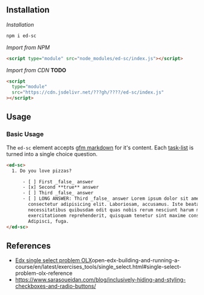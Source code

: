 ## Installation

_Installation_

```sh
npm i ed-sc
```



_Import from NPM_

```html
<script type="module" src="node_modules/ed-sc/index.js"></script>
```

_Import from CDN_ **TODO**

```html
<script
  type="module"
  src="https://cdn.jsdelivr.net/???gh/????/ed-sc/index.js"
></script>
```

## Usage

### Basic Usage

The `ed-sc` element accepts [gfm markdown](https://github.github.com/gfm/) for
it's content. Each
[task-list](https://github.github.com/gfm/#task-list-items-extension-) is turned
into a single choice question.


```html
<ed-sc>
  1. Do you love pizzas?

      - [ ] First _false_ answer
      - [x] Second **true** answer
      - [ ] Third _false_ answer
      - [ ] LONG ANSWER: Third _false_ answer Lorem ipsum dolor sit amet,
        consectetur adipisicing elit. Laboriosam, accusamus. Iste beatae
        necessitatibus quibusdam odit quas nobis rerum nesciunt harum modi
        exercitationem reprehenderit, quisquam tenetur sint maxime consequuntur?
        Adipisci, fuga.
</ed-sc>
```

## References

- [Edx single select problem OLX](https://edx.readthedocs.io/projects/)open-edx-building-and-running-a-course/en/latest/exercises_tools/single_select.html#single-select-problem-olx-reference
- https://www.sarasoueidan.com/blog/inclusively-hiding-and-styling-checkboxes-and-radio-buttons/
